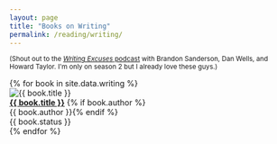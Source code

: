 ```yaml
---
layout: page
title: "Books on Writing"
permalink: /reading/writing/
---
```


<p class="text-muted">
  <small>
    (Shout out to the <a href="http://www.writingexcuses.com/season001/"><i>Writing Excuses</i> podcast</a> with Brandon Sanderson, Dan Wells, and Howard Taylor. I'm only on season 2 but I already love these guys.)
  </small>
</p>

<div class="reading-container">
  {% for book in site.data.writing %}
    <div class="reading">
      <div class="reading-img">
        <img class="book-cover" src="{{ book.image }}" alt="{{ book.title }}"/>
      </div>
      <a href="{{ book.link }}"><b>{{ book.title }}</b></a>
      {% if book.author %}<br>{{ book.author }}{% endif %}
      <br>{{ book.status }}
    </div>
  {% endfor %}
</div>

